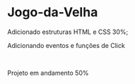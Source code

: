 ﻿# Jogo-da-Velha
Adicionado estruturas HTML e CSS  30%;
</br>

Adicionando eventos e funções de Click

</br>

Projeto em andamento 50%
</br>


